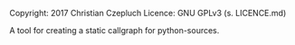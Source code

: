 Copyright: 2017 Christian Czepluch
Licence: GNU GPLv3 (s. LICENCE.md)

A tool for creating a static callgraph for python-sources.